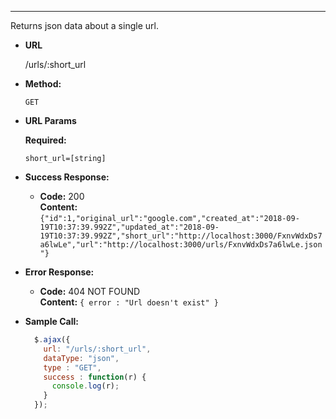 ----
  Returns json data about a single url.

* **URL**

  /urls/:short_url

* **Method:**

  `GET`
  
*  **URL Params**

   **Required:**
 
   `short_url=[string]`

* **Success Response:**

  * **Code:** 200 <br />
    **Content:** `{"id":1,"original_url":"google.com","created_at":"2018-09-19T10:37:39.992Z","updated_at":"2018-09-19T10:37:39.992Z","short_url":"http://localhost:3000/FxnvWdxDs7a6lwLe","url":"http://localhost:3000/urls/FxnvWdxDs7a6lwLe.json"}`
 
* **Error Response:**

  * **Code:** 404 NOT FOUND <br />
    **Content:** `{ error : "Url doesn't exist" }`


* **Sample Call:**

  ```javascript
    $.ajax({
      url: "/urls/:short_url",
      dataType: "json",
      type : "GET",
      success : function(r) {
        console.log(r);
      }
    });
  ```